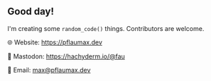 ## Good day!  
I'm creating some `random_code()` things. Contributors are welcome.


🌐 Website:  https://pflaumax.dev

🦣 Mastodon: https://hachyderm.io/@fau

📧 Email:  max@pflaumax.dev  

